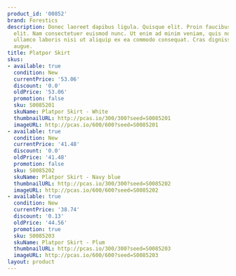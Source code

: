 ```yaml
---
product_id: '00852'
brand: Forestics
description: Donec laoreet dapibus ligula. Quisque elit. Proin faucibus convallis
  elit. Nam consectetuer euismod nunc. Ut enim ad minim veniam, quis nostrud exercitation
  ullamco laboris nisi ut aliquip ex ea commodo consequat. Cras dignissim elit et
  augue.
title: Platpor Skirt
skus:
- available: true
  condition: New
  currentPrice: '53.06'
  discount: '0.0'
  oldPrice: '53.06'
  promotion: false
  sku: S0085201
  skuName: Platpor Skirt - White
  thumbnailURL: http://pcas.io/300/300?seed=S0085201
  imageURL: http://pcas.io/600/600?seed=S0085201
- available: true
  condition: New
  currentPrice: '41.48'
  discount: '0.0'
  oldPrice: '41.48'
  promotion: false
  sku: S0085202
  skuName: Platpor Skirt - Navy blue
  thumbnailURL: http://pcas.io/300/300?seed=S0085202
  imageURL: http://pcas.io/600/600?seed=S0085202
- available: true
  condition: New
  currentPrice: '38.74'
  discount: '0.13'
  oldPrice: '44.56'
  promotion: true
  sku: S0085203
  skuName: Platpor Skirt - Plum
  thumbnailURL: http://pcas.io/300/300?seed=S0085203
  imageURL: http://pcas.io/600/600?seed=S0085203
layout: product
---
```

